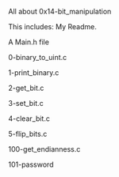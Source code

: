 All about 0x14-bit_manipulation


This includes: My Readme.

A Main.h file

0-binary_to_uint.c

1-print_binary.c

2-get_bit.c

3-set_bit.c

4-clear_bit.c

5-flip_bits.c

100-get_endianness.c

101-password
